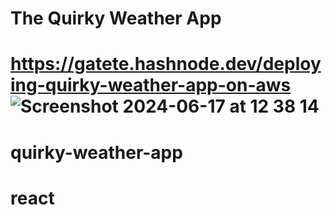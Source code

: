 #  The Quirky Weather App 
https://gatete.hashnode.dev/deploying-quirky-weather-app-on-aws
![Screenshot 2024-06-17 at 12 38 14](https://github.com/Gatete-Bruno/quirky-weather-app/assets/64279605/73a3f3ee-b599-471e-a20f-1370e3f3d3d1)
=======
# quirky-weather-app
# react


